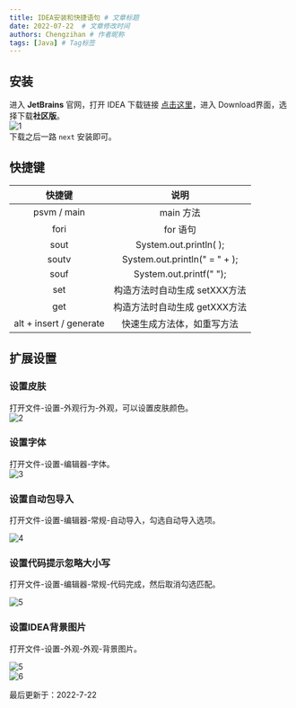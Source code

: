 ```yaml
---
title: IDEA安装和快捷语句 # 文章标题
date: 2022-07-22  # 文章修改时间
authors: Chengzihan # 作者昵称
tags: [Java] # Tag标签
---
```

## 安装

进入 **JetBrains** 官网，打开 IDEA 下载链接 [点击这里](https://www.jetbrains.com/idea/)，进入 Download界面，选择下载**社区版**。  
![1](https://jetzihan-img.oss-cn-beijing.aliyuncs.com/blog/20220722201900.png)  
下载之后一路 `next` 安装即可。  

## 快捷键

快捷键 | 说明
:--: | :--: |
psvm / main | main 方法
fori | for 语句
sout | System.out.println( );
soutv | System.out.println(" = " + );
souf | System.out.printf(" ");
set | 构造方法时自动生成 setXXX方法
get | 构造方法时自动生成 getXXX方法
alt + insert / generate | 快速生成方法体，如重写方法

## 扩展设置

### 设置皮肤

打开文件-设置-外观行为-外观，可以设置皮肤颜色。  
![2](https://jetzihan-img.oss-cn-beijing.aliyuncs.com/blog/20220722202115.png)  

### 设置字体

打开文件-设置-编辑器-字体。  
![3](https://jetzihan-img.oss-cn-beijing.aliyuncs.com/blog/20220722202238.png)  

### 设置自动包导入

打开文件-设置-编辑器-常规-自动导入，勾选自动导入选项。  

![4](https://jetzihan-img.oss-cn-beijing.aliyuncs.com/blog/1658492661237.png)  

### 设置代码提示忽略大小写

打开文件-设置-编辑器-常规-代码完成，然后取消勾选匹配。  

![5](https://jetzihan-img.oss-cn-beijing.aliyuncs.com/blog/1658492867847.png)  

### 设置IDEA背景图片

打开文件-设置-外观-外观-背景图片。  

![5](https://jetzihan-img.oss-cn-beijing.aliyuncs.com/blog/1658493261047.png)  
![6](https://jetzihan-img.oss-cn-beijing.aliyuncs.com/blog/20220728094738.png)

<div class="time">
   最后更新于：2022-7-22
</div>
